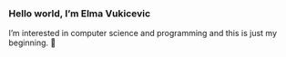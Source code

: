 ### Hello world, I’m Elma Vukicevic <br /> ###
I’m interested in computer science and programming and this is just my beginning. 🌱 
